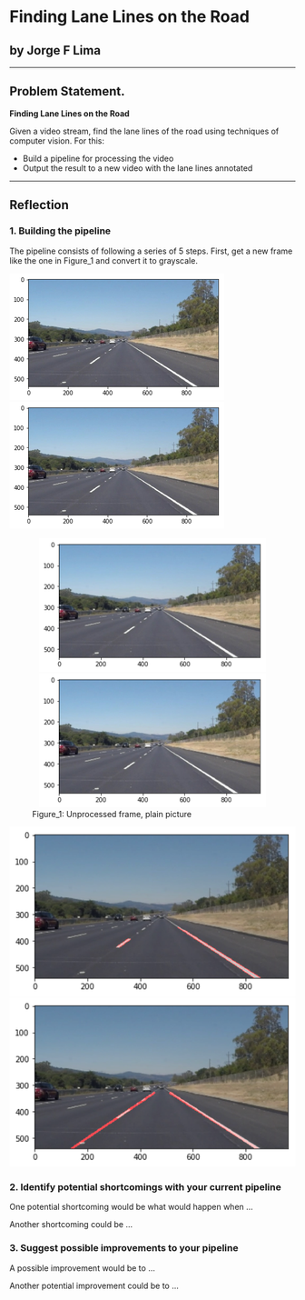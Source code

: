 # Finding Lane Lines on the Road

## by Jorge F Lima

---
## Problem Statement.


**Finding Lane Lines on the Road**

Given a video stream, find the lane lines of the road 
using techniques of computer vision. 
For this:
* Build a pipeline for processing the video
* Output the result to a new video with the lane lines annotated


---

## Reflection

### 1. Building the pipeline

The pipeline consists of following a series of 5 steps.
First, get a new frame like the one in Figure_1 and convert it to grayscale.

![alt-text](/test_images/whiteLanes.png "New frame") ![alt-text](/test_images/whiteLanes.png "grayscale")

<figure>
    <img src="/test_images/whiteLanes.png" width = "400" alt="White lanes" />
       <img src="/test_images/whiteLanes.png" width = "400" alt="White lanes" />
   <figcaption>Figure_1: Unprocessed frame, plain picture</figcaption>
</figure>

<img src="/test_images/simple_line_noextrapolation.png" width="800" alt="White lane no extrapolation" />



<img src="/test_images/Full_line_extrapolation.png" width="800" alt="White lanes with extrapolation" />


### 2. Identify potential shortcomings with your current pipeline


One potential shortcoming would be what would happen when ... 

Another shortcoming could be ...


### 3. Suggest possible improvements to your pipeline

A possible improvement would be to ...

Another potential improvement could be to ...
